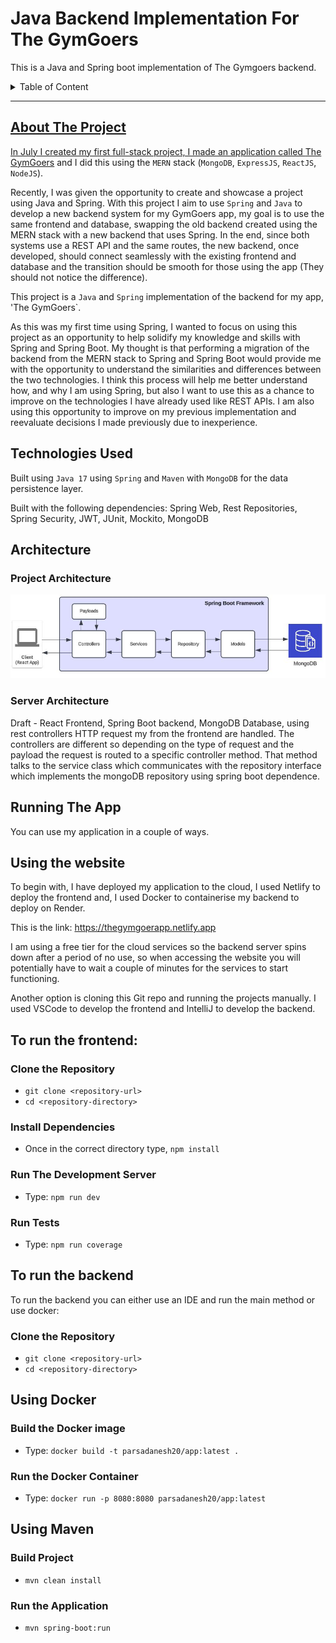 # Java Backend Implementation For The GymGoers
This is a Java and Spring boot implementation of The Gymgoers backend.

<details>
    <summary>Table of Content</summary>
    <ol>
        <li><a href="#about-the-project">About The Project</a></li>
        <li><a href="#technologies-used">Technologies Used</a></li>
        <li><a href="#architecture">Architecture</a></li>
        <li><a href="#Running-the-app">Running The App</li>
    </ol>
</details>

---

## About The Project

In July I created my first full-stack project, I made an application called [The GymGoers](https://github.com/parsadanesh/TheGymGoers/blob/main/ProjectREADME.md) and I did this using the `MERN` stack (`MongoDB`, `ExpressJS`, `ReactJS`, `NodeJS`).

Recently, I was given the opportunity to create and showcase a project using Java and Spring. With this project I aim to use `Spring` and `Java` to develop a new backend system for my GymGoers app, my goal is to use the same frontend and database, swapping the old backend created using the MERN stack with a new backend that uses Spring. In the end, since both systems use a REST API and the same routes, the new backend, once developed, should connect seamlessly with the existing frontend and database and the transition should be smooth for those using the app (They should not notice the difference).

This project is a `Java` and `Spring` implementation of the backend for my app, 'The GymGoers`.

As this was my first time using Spring, I wanted to focus on using this project as an opportunity to help solidify my knowledge and skills with Spring and Spring Boot. My thought is that performing a migration of the backend from the MERN stack to Spring and Spring Boot would provide me with the opportunity to understand the similarities and differences between the two technologies. I think this process will help me better understand how, and why I am using Spring, but also I want to use this as a chance to improve on the technologies I have already used like REST APIs. I am also using this opportunity to improve on my previous implementation and reevaluate decisions I made previously due to inexperience.

## Technologies Used

Built using `Java 17` using `Spring` and `Maven` with `MongoDB` for the data persistence layer.

Built with the following dependencies: Spring Web, Rest Repositories, Spring Security, JWT, JUnit, Mockito, MongoDB

## Architecture

### Project Architecture

![Architecture Diagram](https://github.com/parsadanesh/GymGoers-Spring/blob/main/Docs/BackendArchitecureDiagram.JPG)



### Server Architecture

Draft - React Frontend, Spring Boot backend, MongoDB Database, using rest controllers HTTP request my from the frontend are handled. The controllers are different so depending on the type of request and the payload the request is routed to a specific controller method. That method talks to the service class which communicates with the repository interface which implements the mongoDB repository using spring boot dependence.

## Running The App

You can use my application in a couple of ways.



## Using the website
To begin with, I have deployed my application to the cloud, I used Netlify to deploy the frontend and, I used Docker to containerise my backend to deploy on Render. 

This is the link: https://thegymgoerapp.netlify.app 

I am using a free tier for the cloud services so the backend server spins down after a period of no use, so when accessing the website you will potentially have to wait a couple of minutes for the services to start functioning.


Another option is cloning this Git repo and running the projects manually. I used VSCode to develop the frontend and IntelliJ to develop the backend.
## To run the frontend:
### Clone the Repository
- `git clone <repository-url>`
- `cd <repository-directory>`

### Install Dependencies
- Once in the correct directory type, `npm install`
### Run The Development Server
- Type: `npm run dev`
### Run Tests
- Type: `npm run coverage`
  
## To run the backend
To run the backend you can either use an IDE and run the main method or use docker:
### Clone the Repository
- `git clone <repository-url>`
- `cd <repository-directory>`

## Using Docker 
### Build the Docker image
- Type: `docker build -t parsadanesh20/app:latest .`
### Run the Docker Container
- Type: `docker run -p 8080:8080 parsadanesh20/app:latest`

## Using Maven
### Build Project
- `mvn clean install`
### Run the Application
- `mvn spring-boot:run`
